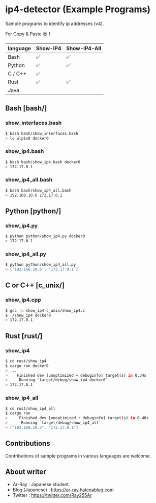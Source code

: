 # ip4-detector (Example Programs)
Sample programs to identify ip addresses (v4).

For Copy & Paste :laughing: :exclamation:

| language | Show-IP4 | Show-IP4-All |
| -------- | -------- | ------------ |
| Bash     | ✅        | ✅            |
| Python   | ✅        | ✅            |
| C / C++  | ✅        |              |
| Rust     | ✅        | ✅            |
| Java     |          |              |

## Bash [bash/]

### show_interfaces.bash

```bash
$ bash bash/show_interfaces.bash
> lo wlp1s0 docker0
```

### show_ip4.bash

```bash
$ bash bash/show_ip4.bash docker0
> 172.17.0.1
```

### show_ip4_all.bash

```bash
$ bash bash/show_ip4_all.bash
> 192.168.10.6 172.17.0.1
```

## Python [python/]

### show_ip4.py

```bash
$ python python/show_ip4.py docker0
> 172.17.0.1
```

### show_ip4_all.py

```bash
$ python python/show_ip4_all.py 
> ['192.168.10.6', '172.17.0.1']
```

## C or C++  [c_unix/]

### show_ip4.cpp

```bash
$ gcc -o show_ip4 c_unix/show_ip4.c
$ ./show_ip4 docker0
> 172.17.0.1
```

## Rust [rust/]

### show_ip4

```bash
$ cd rust/show_ip4
$ cargo run docker0
> ...
>    Finished dev [unoptimized + debuginfo] target(s) in 0.34s
>     Running `target/debug/show_ip4 docker0`
> 172.17.0.1
```

### show_ip4_all

```bash
$ cd rust/show_ip4_all
$ cargo run
>     Finished dev [unoptimized + debuginfo] target(s) in 0.40s
>      Running `target/debug/show_ip4_all`
> ["192.168.10.5", "172.17.0.1"]
```

## Contributions
Contributions of sample programs in various languages are welcome.

## About writer

- Ar-Ray : Japanese student.
- Blog (Japanese) : https://ar-ray.hatenablog.com
- Twitter : https://twitter.com/Ray255Ar
